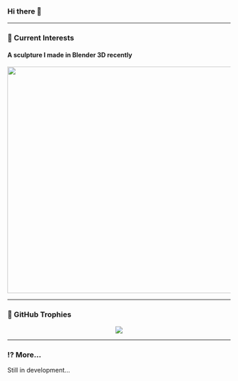<h3>Hi there 👋</h3>

<hr>

<h3>🍐 Current Interests</h3>

<h4>A sculpture I made in Blender 3D recently</h4>

<p align="center"><img src="https://github.com/minh711/minh711/assets/109033167/77ab5f9e-cec0-4837-b3ba-d2b9171417f8" width="512"/></p>

<hr>

<h3>🍹 GitHub Trophies</h3>

<p align="center"><img src="https://github-profile-trophy.vercel.app/?username=minh711&theme=onedark&no-frame=true&margin-w=8&margin-h=8&column=4&row=2"</p>

<hr>

<h3>⁉ More...</h3>

<p>Still in development...</p>
